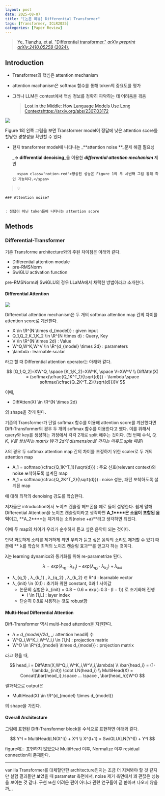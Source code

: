 ```yaml
---
layout: post
date: 2025-08-07
title: "[논문 리뷰] Differential Transformer"
tags: [Transformer, ICLR2025]
categories: [Paper Review]
---
```


> [Ye, Tianzhu, et al. "Differential transformer." ](https://arxiv.org/abs/2410.05258)[_arXiv preprint arXiv:2410.05258_](https://arxiv.org/abs/2410.05258)[ (2024).](https://arxiv.org/abs/2410.05258)



## Introduction

- Transformer의 핵심은 attention mechanism
- attention machanism은 softmax 함수를 통해 token의 중요도를 평가
- 그러나 LLM은 context에서 핵심 정보를 정확히 파악하는 데 어려움을 겪음

	> [Lost in the Middle: How Language Models Use Long Contextshttps://arxiv.org/abs/2307.03172](https://arxiv.org/abs/2307.03172)


![](https://prod-files-secure.s3.us-west-2.amazonaws.com/542b861c-36a8-4051-84e5-8804b6728dba/9083ea56-691a-4752-ae26-47f403431ac8/image.png?X-Amz-Algorithm=AWS4-HMAC-SHA256&X-Amz-Content-Sha256=UNSIGNED-PAYLOAD&X-Amz-Credential=ASIAZI2LB4663FJ7WEBN%2F20251011%2Fus-west-2%2Fs3%2Faws4_request&X-Amz-Date=20251011T200107Z&X-Amz-Expires=3600&X-Amz-Security-Token=IQoJb3JpZ2luX2VjEHMaCXVzLXdlc3QtMiJGMEQCIFNSqX5C6ubPWLQ%2Fg0QVs6xUCFLcqWzDV3M7Wx0XBIwtAiBaHIrEjPvimjdUt6C0B6q5Bgo2orTPqKm4ZFZTDF%2Fk6Sr%2FAwgcEAAaDDYzNzQyMzE4MzgwNSIMmmLTvxEuJDzrb8QqKtwDYjG%2BHCzVrVqCJ%2B%2FYVlf6t4Uuk1zbEqhpjEoo6ogZmz05mB2LMpo0c0F6hIRTmzESyHjk2pvDCP6FX1F3n7L%2BOHo%2Fah%2BjTuAMUUUfzMY%2BG0vQd9jMLvvnAQj8BktewOAmk%2BxASCIozPsyyLmQHuVhlxgpO4tw%2BNBbicU3%2F91Oj24Na9qJVCn8yKErlSEEq%2BEMt0Sca5AYzAl4UixK77ANpM8KsDSWD%2BhD1bCkPcLNdgr9KlomFEYS4YUH6XKGVX%2FbsostmraSt8tl4g66XSsORxXdCdCQc7HjqecKG0KVHA6aZtN05WF2sbOyVeR0q6VaH9FC3Xx2sHrf9PmpuxKjmwI3DPsPF8rT4C3FWL6zMhgkuXPNIiaPAoKxtVGoR833wMO%2Bfpjiwghtakhw8Zz0TlHCBQl6d1VQxsLRTXc4CnKroD%2FmOG7ffiy7VqixecazkZ%2BF6Q2c7chXTe99QPTvPXzXlFJEz2OzguUDZCHfoRcu8eHSQVd3UNXSnMPgpWb3IIkk7VBt4EbUZTlOEpYnH%2Bxo%2F%2Bww78VK2hbi59ITLsRqPU1yQnt74iJcRrbUMemQH2pKUONQbfqYeOFOSfGV1cIk6Pju6fwloPo%2F0hgWMW5kikfe1lvf0Ldce3owwsOqxwY6pgEckCWV2p778TOttbNM40U%2FPSTeMyt8N2BI0gZcb00T1G4yMWvZdr53jcBAxTDq0XeWaR5Cl9T9fTfqj7K7cR%2B6RoXxND8p00q8Q0RDhDaOg3zyfn6PtMIMsbp18%2F3hO3%2BS%2B5kDBB0r8jQUNqeCtLdh5oycqAXFU0AtzVLZzceeXpDcAV6LJkL1mK3JsvkZ2qh7GtoAWG1BHDKKFNtROD8waujIpPGe&X-Amz-Signature=0fe68196b0a520fbfc45408ab4111818193e0ee93558dde62f577b94ca8c8201&X-Amz-SignedHeaders=host&x-amz-checksum-mode=ENABLED&x-id=GetObject)


Figure 1의 왼쪽 그림을 보면 Transformer model이 정답에 낮은 attention score를 할당한 경향성을 확인할 수 있다.

- 현재 transformer model에 나타나는 _**attention noise **_문제 해결 필요성

	_**→ differential denoising**_을 이용한 _**differential attention mechanism**_ 제안


		<span class="notion-red">향상된 성능은 Figure 1의 두 세번째 그림 통해 확인 가능하다.</span>


> 💡 


	### Attention noise?


	: 정답이 아닌 token들에 나타나는 attention score



## Methods



### Differential-Transformer


기존 Transforme architecture와의 주된 차이점은 아래와 같다.

- Differential attention module
- pre-RMSNorm
- SwiGLU activation function

pre-RMSNorm과 SwiGLU의 경우 LLaMA에서 채택한 방법이라고 소개한다.



#### Differential Attention


![](https://prod-files-secure.s3.us-west-2.amazonaws.com/542b861c-36a8-4051-84e5-8804b6728dba/116d70b2-1963-4810-9167-f4c7d8a06e8f/image.png?X-Amz-Algorithm=AWS4-HMAC-SHA256&X-Amz-Content-Sha256=UNSIGNED-PAYLOAD&X-Amz-Credential=ASIAZI2LB4663FJ7WEBN%2F20251011%2Fus-west-2%2Fs3%2Faws4_request&X-Amz-Date=20251011T200107Z&X-Amz-Expires=3600&X-Amz-Security-Token=IQoJb3JpZ2luX2VjEHMaCXVzLXdlc3QtMiJGMEQCIFNSqX5C6ubPWLQ%2Fg0QVs6xUCFLcqWzDV3M7Wx0XBIwtAiBaHIrEjPvimjdUt6C0B6q5Bgo2orTPqKm4ZFZTDF%2Fk6Sr%2FAwgcEAAaDDYzNzQyMzE4MzgwNSIMmmLTvxEuJDzrb8QqKtwDYjG%2BHCzVrVqCJ%2B%2FYVlf6t4Uuk1zbEqhpjEoo6ogZmz05mB2LMpo0c0F6hIRTmzESyHjk2pvDCP6FX1F3n7L%2BOHo%2Fah%2BjTuAMUUUfzMY%2BG0vQd9jMLvvnAQj8BktewOAmk%2BxASCIozPsyyLmQHuVhlxgpO4tw%2BNBbicU3%2F91Oj24Na9qJVCn8yKErlSEEq%2BEMt0Sca5AYzAl4UixK77ANpM8KsDSWD%2BhD1bCkPcLNdgr9KlomFEYS4YUH6XKGVX%2FbsostmraSt8tl4g66XSsORxXdCdCQc7HjqecKG0KVHA6aZtN05WF2sbOyVeR0q6VaH9FC3Xx2sHrf9PmpuxKjmwI3DPsPF8rT4C3FWL6zMhgkuXPNIiaPAoKxtVGoR833wMO%2Bfpjiwghtakhw8Zz0TlHCBQl6d1VQxsLRTXc4CnKroD%2FmOG7ffiy7VqixecazkZ%2BF6Q2c7chXTe99QPTvPXzXlFJEz2OzguUDZCHfoRcu8eHSQVd3UNXSnMPgpWb3IIkk7VBt4EbUZTlOEpYnH%2Bxo%2F%2Bww78VK2hbi59ITLsRqPU1yQnt74iJcRrbUMemQH2pKUONQbfqYeOFOSfGV1cIk6Pju6fwloPo%2F0hgWMW5kikfe1lvf0Ldce3owwsOqxwY6pgEckCWV2p778TOttbNM40U%2FPSTeMyt8N2BI0gZcb00T1G4yMWvZdr53jcBAxTDq0XeWaR5Cl9T9fTfqj7K7cR%2B6RoXxND8p00q8Q0RDhDaOg3zyfn6PtMIMsbp18%2F3hO3%2BS%2B5kDBB0r8jQUNqeCtLdh5oycqAXFU0AtzVLZzceeXpDcAV6LJkL1mK3JsvkZ2qh7GtoAWG1BHDKKFNtROD8waujIpPGe&X-Amz-Signature=fdbc1830e1363ae3b9a5defec66dde10c7b905152859eb879f6fa4df7d5eacd5&X-Amz-SignedHeaders=host&x-amz-checksum-mode=ENABLED&x-id=GetObject)


Differential attention mechanism은 두 개의 softmax attention map 간의 차이를 attention score로 계산한다.

- X \in \R^{N \times d\_{model}} : given input
- Q\_1,Q\_2,K\_1,K\_2 \in \R^{N \times d} : Query, Key
- V \in \R^{N \times 2d} : Value
- W^Q,W^K,W^V \in \R^{d\_{model} \times 2d} : parameters
- \lambda : learnable scalar

라고 할 때 Differential attention operator는 아래와 같다.


$$
[Q_1;Q_2]=XW^Q, \space [K_1;K_2]=XW^K, \space V=XW^V \\
DiffAttn(X) = (softmax(\cfrac{Q_1K^T_1}{\sqrt{d}}) - \lambda \space softmax(\cfrac{Q_2K^T_2}{\sqrt{d}}))V
$$


이때,

- DiffAtten(X) \in \R^{N \times 2d}

의 shape을 갖게 된다.


기존의 Transformer가 단일 softmax 함수를 이용해 attention score를 계산했다면 Diff-Transformer의 경우 두 개의 softmax 함수를 이용한다고 했다. 이를 위해서 query와 key를 생성하는 과정에서 각각 2개로 split 해주는 것이다. <span class="notion-red">(첫 번째 수식, </span><span class="notion-red">_Q, K, V를 생성하는 matrix W가 2d의 dismension을 가지는 이유도 split 때문_</span><span class="notion-red">)</span>


 λ의 경우 두 softmax attention map 간의 차이를 조정하기 위한 scaler로 두 개의 attention map

- A\_1 = softmax(\cfrac{Q\_1K^T\_1}{\sqrt{d}}) : 주요 신호(relevant context)와 noise 포착하도록 설계된 map
- A\_1 = softmax(\cfrac{Q\_2K^T\_2}{\sqrt{d}}) : noise 성분, 패턴 포착하도록 설계된 map 

에 대해 최적의 denoising 강도를 학습한다.


저자들은 introduction에서 노이즈 캔슬링 헤드폰을 예로 들어 설명한다. 쉽게 말해 Differential Attention을 노이즈 캔슬링이라고 생각하면 **A\_1****은 소음이 포함된 음악**이고, **A\_2****는 제거되는 소리(noise +a)**라고 생각하면 되겠다. 


이때 두 map의 차이가 우리가 순수하게 듣고 싶은 음악이 되는 것이다. 


만약 과도하게 소리를 제거하게 되면 우리가 듣고 싶은 음악의 소리도 제거할 수 있기 때문에 ** λ를 학습해 최적의 노이즈 캔슬링 효과**를 얻고자 하는 것이다.


λ는 learning dynamics와 동기화를 위해 re-parametrize 된다.


$$
\lambda = exp(\lambda_{q_1} \cdot \lambda_{k_1}) - exp(\lambda_{q_2} \cdot \lambda_{k_2}) + \lambda_{init}
$$

- λ\_{q\_1} , λ\_{k\_1} , λ\_{q\_2} , λ\_{k\_2} ∈ R^d : learnable vector
- λ\_{init} \in (0,1) : 초기화 위한 constant, 0과 1 사이값
	- 논문의 실험은 λ\_{init} = 0.8 − 0.6 × exp(−0.3 · (l − 1)) 로 초기화해 진행
		- l \in [1,L] : layer index
	- 단순히 0.8로 사용하는 것도 robust함


#### **Multi-Head Differential Attention**


Diff-Transformer 역시 multi-head attention을 지원한다.

- _h = d\_{model}/2d__ _: attention head의 수
- W^Q\_i,W^K\_i,W^V\_i,i \in [1,h] : projection matrix
- W^O \in \R^{d\_{model} \times d\_{model}} : projection matrix

라고 했을 때,


$$
head_i = DiffAttn(X;W^Q_i,W^K_i,W^V_i,\lambda) \\
\bar{head_i} = (1-\lambda_{init}) \cdot LN(head_i) \\
MultiHead(X) = Concat(\bar{head_i},\space ... \space , \bar{head_h})W^O
$$


결과적으로 output은

- MultiHead(X) \in \R^{d\_{model} \times d\_{model}}

의 shape을 가진다.



#### Overall Architecture


그림에 표현된 Diff-Transformer block을 수식으로 표현하면 아래와 같다.


$$
Y^l = MultiHead(LN(X^l)) + X^l \\
X^{l+1} = SwiGLU(LN(Y^l)) + Y^l
$$


figure에는 표현하지 않았으나 MultiHead 이후, Normalize 이후 residual connection이 존재한다.


---


vanilla Transformer를 대체할만한 architecture인지는 조금 더 지켜봐야 할 것 같지만 실험 결과들만 보았을 때 parameter 측면에서, noise 제거 측면에서 꽤 괜찮은 성능을 보이는 것 같다. 구현 또한 어려운 편이 아니라 관련 연구들이 곧 쏟아져 나오지 않을까,,,

